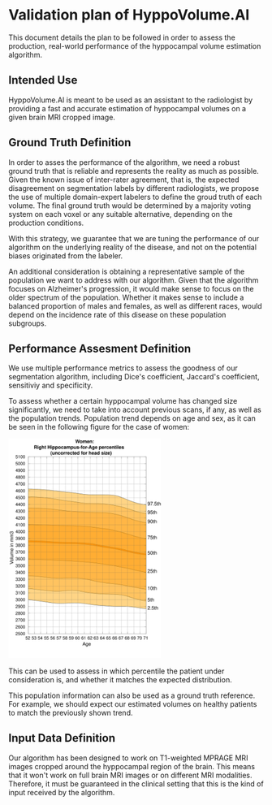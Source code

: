 # Validation plan of HyppoVolume.AI

This document details the plan to be followed in order to assess the production, real-world performance of the hyppocampal volume estimation algorithm.

## Intended Use

HyppoVolume.AI is meant to be used as an assistant to the radiologist by providing a fast and accurate estimation of hyppocampal volumes on a given brain MRI cropped image.

## Ground Truth Definition

In order to asses the performance of the algorithm, we need a robust ground truth that is reliable and represents the reality as much as possible. Given the known issue of inter-rater agreement, that is, the expected disagreement on segmentation labels by different radiologists, we propose the use of multiple domain-expert labelers to define the groud truth of each volume. The final ground truth would be determined by a majority voting system on each voxel or any suitable alternative, depending on the production conditions.

With this strategy, we guarantee that we are tuning the performance of our algorithm on the underlying reality of the disease, and not on the potential biases originated from the labeler.

An additional consideration is obtaining a representative sample of the population we want to address with our algorithm. Given that the algorithm focuses on Alzheimer's progression, it would make sense to focus on the older spectrum of the population. Whether it makes sense to include a balanced proportion of males and females, as well as different races, would depend on the incidence rate of this disease on these population subgroups.

## Performance Assesment Definition

We use multiple performance metrics to assess the goodness of our segmentation algorithm, including Dice's coefficient, Jaccard's coefficient, sensitiviy and specificity.

To assess whether a certain hyppocampal volume has changed size significantly, we need to take into account previous scans, if any, as well as the population trends. Population trend depends on age and sex, as it can be seen in the following figure for the case of women:

<img src="../../../images/nomogram_fem_right.svg" width=300>

This can be used to assess in which percentile the patient under consideration is, and whether it matches the expected distribution.

This population information can also be used as a ground truth reference. For example, we should expect our estimated volumes on healthy patients to match the previously shown trend.

## Input Data Definition

Our algorithm has been designed to work on T1-weighted MPRAGE MRI images cropped around the hyppocampal region of the brain. This means that it won't work on full brain MRI images or on different MRI modalities. Therefore, it must be guaranteed in the clinical setting that this is the kind of input received by the algorithm.
